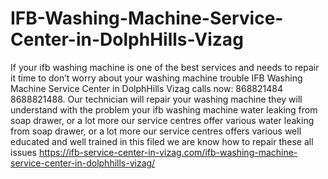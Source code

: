 # IFB-Washing-Machine-Service-Center-in-DolphHills-Vizag
 If your ifb washing machine is one of the best services and needs to repair it time to don’t worry about your washing machine trouble IFB Washing Machine Service Center in DolphHills Vizag calls now: 868821484 8688821488. Our technician will repair your washing machine they will understand with the problem your ifb washing machine water leaking from soap drawer, or a lot more our service centres offer various water leaking from soap drawer, or a lot more our service centres offers various well educated and well trained in this filed we are know how to repair these all issues  https://ifb-service-center-in-vizag.com/ifb-washing-machine-service-center-in-dolphhills-vizag/

